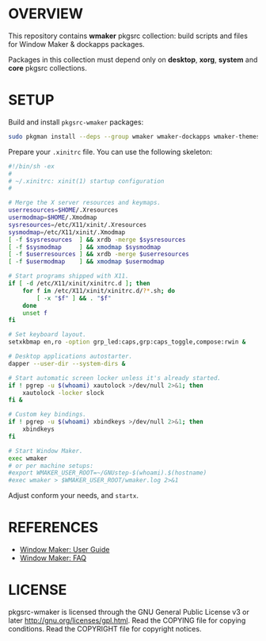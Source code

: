 OVERVIEW
========

This repository contains **wmaker** pkgsrc collection: build scripts
and files for Window Maker & dockapps packages.

Packages in this collection must depend only on **desktop**, **xorg**,
**system** and **core** pkgsrc collections.


SETUP
=====

Build and install `pkgsrc-wmaker` packages:

```sh
sudo pkgman install --deps --group wmaker wmaker-dockapps wmaker-themes
```

Prepare your `.xinitrc` file.  You can use the following skeleton:

```sh
#!/bin/sh -ex
#
# ~/.xinitrc: xinit(1) startup configuration
#

# Merge the X server resources and keymaps.
userresources=$HOME/.Xresources
usermodmap=$HOME/.Xmodmap
sysresources=/etc/X11/xinit/.Xresources
sysmodmap=/etc/X11/xinit/.Xmodmap
[ -f $sysresources  ] && xrdb -merge $sysresources
[ -f $sysmodmap     ] && xmodmap $sysmodmap
[ -f $userresources ] && xrdb -merge $userresources
[ -f $usermodmap    ] && xmodmap $usermodmap

# Start programs shipped with X11.
if [ -d /etc/X11/xinit/xinitrc.d ]; then
    for f in /etc/X11/xinit/xinitrc.d/?*.sh; do
        [ -x "$f" ] && . "$f"
    done
    unset f
fi

# Set keyboard layout.
setxkbmap en,ro -option grp_led:caps,grp:caps_toggle,compose:rwin &

# Desktop applications autostarter.
dapper --user-dir --system-dirs &

# Start automatic screen locker unless it's already started.
if ! pgrep -u $(whoami) xautolock >/dev/null 2>&1; then
    xautolock -locker slock
fi &

# Custom key bindings.
if ! pgrep -u $(whoami) xbindkeys >/dev/null 2>&1; then
    xbindkeys
fi

# Start Window Maker.
exec wmaker
# or per machine setups:
#export WMAKER_USER_ROOT=~/GNUstep-$(whoami).$(hostname)
#exec wmaker > $WMAKER_USER_ROOT/wmaker.log 2>&1
```

Adjust conform your needs, and `startx`.


REFERENCES
==========

* [Window Maker: User Guide](https://www.windowmaker.org/docs/guide_toc.html)
* [Window Maker: FAQ](https://www.windowmaker.org/docs/FAQ.html)


LICENSE
=======

pkgsrc-wmaker is licensed through the GNU General Public License v3 or
later <http://gnu.org/licenses/gpl.html>.
Read the COPYING file for copying conditions.
Read the COPYRIGHT file for copyright notices.
